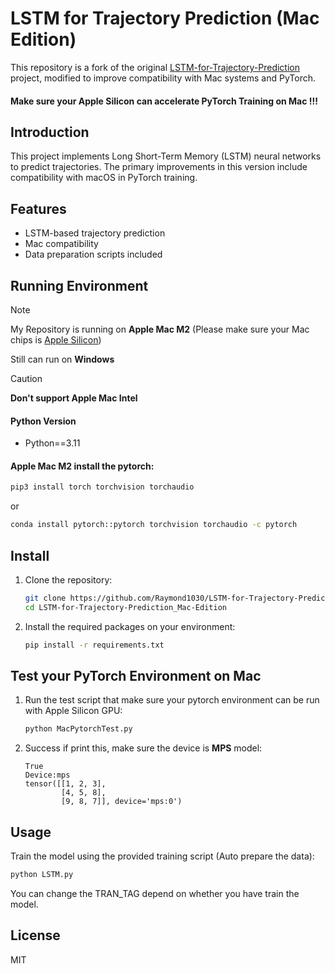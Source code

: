# LSTM for Trajectory Prediction (Mac Edition)

This repository is a fork of the original [LSTM-for-Trajectory-Prediction](https://github.com/DengyuanWang/LSTM-for-Trajectory-Prediction) project, modified to improve compatibility with Mac systems and PyTorch. 

#### Make sure your Apple Silicon can accelerate PyTorch Training on Mac !!!

## Introduction

This project implements Long Short-Term Memory (LSTM) neural networks to predict trajectories. The primary improvements in this version include compatibility with macOS in PyTorch training. 

## Features

- LSTM-based trajectory prediction
- Mac compatibility
- Data preparation scripts included

## Running Environment

> [!NOTE]
>
> My Repository is running on **Apple Mac M2** (Please make sure your Mac chips is <u>Apple Silicon</u>)
>
> Still can run on **Windows**

> [!CAUTION]
>
> **Don't support Apple Mac Intel**

#### Python Version

- Python==3.11

#### **Apple Mac M2 install the pytorch:**

```bash
pip3 install torch torchvision torchaudio
```

or

```bash
conda install pytorch::pytorch torchvision torchaudio -c pytorch
```

## Install

1. Clone the repository:

    ```bash
    git clone https://github.com/Raymond1030/LSTM-for-Trajectory-Prediction_Mac-Edition.git
    cd LSTM-for-Trajectory-Prediction_Mac-Edition
    ```

2. Install the required packages on your environment:
    ```bash
    pip install -r requirements.txt
    ```

## Test your PyTorch Environment on Mac

1. Run the test script that make sure your pytorch environment can be run with Apple Silicon GPU:

   ```bash
   python MacPytorchTest.py
   ```

2. Success if print this, make sure the device is **MPS** model:

   ```
   True
   Device:mps
   tensor([[1, 2, 3],
           [4, 5, 8],
           [9, 8, 7]], device='mps:0')
   ```

## Usage

Train the model using the provided training script (Auto prepare the data):
```bash
python LSTM.py
```

You can change the TRAN_TAG depend on whether you have train the model.

## License

MIT
